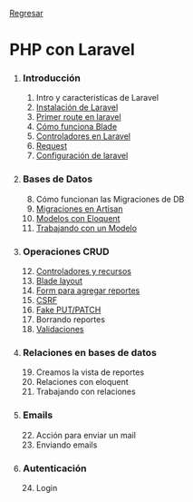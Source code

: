 [Regresar](../../)

# PHP con Laravel

1. ### Introducción
   01. Intro y caracteristicas de Laravel
   02. [Instalación de Laravel](./02_instalando_laravel.md)
   03. [Primer route en laravel](./03_primer_route_laravel.md)
   04. [Cómo funciona Blade](./04_blade.md)
   05. [Controladores en Laravel](./05_controladores_laravel.md)
   06. [Request](./06_request.md)
   07. [Configuración de laravel](./07_env_laravel.md)
1. ### Bases de Datos
   08. Cómo funcionan las Migraciones de DB
   09. [Migraciones en Artisan](./09_migraciones_artisan.md)
   10. [Modelos con Eloquent](./10_elloquent_models.md)
   11. [Trabajando con un Modelo](./11_migrate_table.md)
1. ### Operaciones CRUD
   12. [Controladores y recursos](./12_controllers_resource.md)
   13. [Blade layout](./13_blade_layout.md)
   14. [Form para agregar reportes](./14_form_blade.md)
   15. [CSRF](./15_csrf_create.md)
   16. [Fake PUT/PATCH](./16_fake_put.md)
   17. Borrando reportes
   18. [Validaciones](./18_request_validate.md)
1. ### Relaciones en bases de datos
   19. Creamos la vista de reportes
   20. Relaciones con eloquent
   21. Trabajando con relaciones
1. ### Emails
   22. Acción para enviar un mail
   23. Enviando emails
1. ### Autenticación
   24. Login
